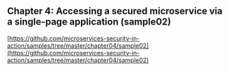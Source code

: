## Chapter 4: Accessing a secured microservice via a single-page application (sample02)

[https://github.com/microservices-security-in-action/samples/tree/master/chapter04/sample02](https://github.com/microservices-security-in-action/samples/tree/master/chapter04/sample02)
